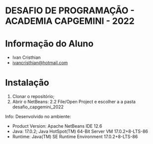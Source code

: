 # DESAFIO DE PROGRAMAÇÃO - ACADEMIA CAPGEMINI - 2022

# Informação do Aluno
* Ivan Cristhian
* ivancristhian@hotmail.com

# Instalação
1. Clonar o repositório;
2. Abrir o NetBeans:
2.2 File/Open Project e escolher a a pasta desafio_capgemini_2022

Info: Desenvolvido no ambiente:
* Product Version: Apache NetBeans IDE 12.6
* Java: 17.0.2; Java HotSpot(TM) 64-Bit Server VM 17.0.2+8-LTS-86
* Runtime: Java(TM) SE Runtime Environment 17.0.2+8-LTS-86